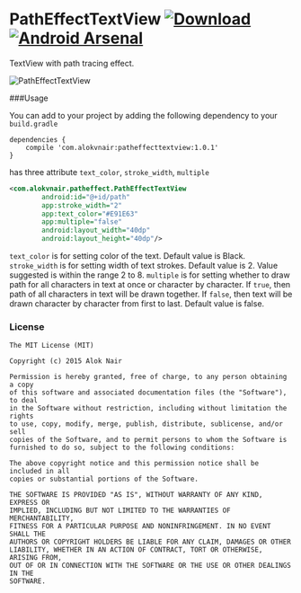 # PathEffectTextView [![Download](https://api.bintray.com/packages/alokvnair/maven/PathEffectTextView/images/download.svg)](https://bintray.com/alokvnair/maven/PathEffectTextView/_latestVersion) [![Android Arsenal](https://img.shields.io/badge/Android%20Arsenal-PathEffectTextView-brightgreen.svg?style=flat)](http://android-arsenal.com/details/1/2305)

TextView with path tracing effect.

![PathEffectTextView](https://raw.githubusercontent.com/alokvnair/PathEffectTextView/master/screens/pathEffective.gif)

###Usage

You can add to your project by adding the following dependency to your `build.gradle`

```
dependencies {
    compile 'com.alokvnair:patheffecttextview:1.0.1'
}
```

has three attribute `text_color`, `stroke_width`, `multiple`

```xml
<com.alokvnair.patheffect.PathEffectTextView
        android:id="@+id/path"
        app:stroke_width="2"
        app:text_color="#E91E63"
        app:multiple="false"
        android:layout_width="40dp"
        android:layout_height="40dp"/>
```

`text_color` is for setting color of the text. Default value is Black.
`stroke_width` is for setting width of text strokes. Default value is 2. Value suggested is within the range 2 to 8.
`multiple` is for setting whether to draw path for all characters in text at once or character by character. If `true`, then path of all characters in text will be drawn together. If `false`, then text will be drawn character by character from first to last. Default value is false.

### License

```
The MIT License (MIT)

Copyright (c) 2015 Alok Nair

Permission is hereby granted, free of charge, to any person obtaining a copy
of this software and associated documentation files (the "Software"), to deal
in the Software without restriction, including without limitation the rights
to use, copy, modify, merge, publish, distribute, sublicense, and/or sell
copies of the Software, and to permit persons to whom the Software is
furnished to do so, subject to the following conditions:

The above copyright notice and this permission notice shall be included in all
copies or substantial portions of the Software.

THE SOFTWARE IS PROVIDED "AS IS", WITHOUT WARRANTY OF ANY KIND, EXPRESS OR
IMPLIED, INCLUDING BUT NOT LIMITED TO THE WARRANTIES OF MERCHANTABILITY,
FITNESS FOR A PARTICULAR PURPOSE AND NONINFRINGEMENT. IN NO EVENT SHALL THE
AUTHORS OR COPYRIGHT HOLDERS BE LIABLE FOR ANY CLAIM, DAMAGES OR OTHER
LIABILITY, WHETHER IN AN ACTION OF CONTRACT, TORT OR OTHERWISE, ARISING FROM,
OUT OF OR IN CONNECTION WITH THE SOFTWARE OR THE USE OR OTHER DEALINGS IN THE
SOFTWARE.
```
